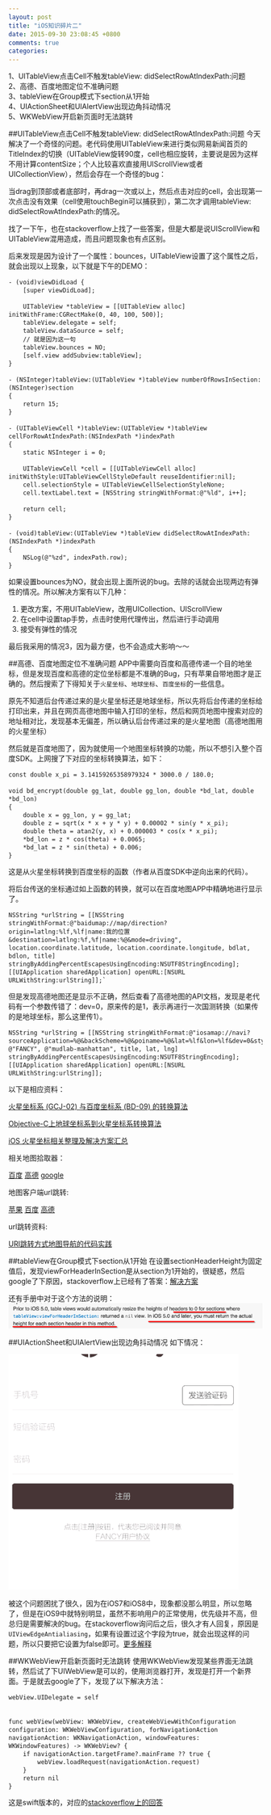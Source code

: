 ```yaml
---
layout: post
title: "iOS知识碎片二"
date: 2015-09-30 23:08:45 +0800
comments: true
categories: 
---
```

1、UITableView点击Cell不触发tableView: didSelectRowAtIndexPath:问题<br>
2、高德、百度地图定位不准确问题<br>
3、tableView在Group模式下section从1开始<br>
4、UIActionSheet和UIAlertView出现边角抖动情况<br>
5、WKWebView开启新页面时无法跳转
<!--more-->
##UITableView点击Cell不触发tableView: didSelectRowAtIndexPath:问题
今天解决了一个奇怪的问题。老代码使用UITableView来进行类似网易新闻首页的TitleIndex的切换（UITableView旋转90度，cell也相应旋转，主要说是因为这样不用计算contentSize；个人比较喜欢直接用UIScrollView或者UICollectionView），然后会存在一个奇怪的bug：<br>

当drag到顶部或者底部时，再drag一次或以上，然后点击对应的cell，会出现第一次点击没有效果（cell使用touchBegin可以捕获到），第二次才调用tableView: didSelectRowAtIndexPath:的情况。<br>

找了一下午，也在stackoverflow上找了一些答案，但是大都是说UIScrollView和UITableView混用造成，而且问题现象也有点区别。<br>

后来发现是因为设计了一个属性：bounces，UITableView设置了这个属性之后，就会出现以上现象，以下就是下午的DEMO：

```objc
- (void)viewDidLoad {
    [super viewDidLoad];

    UITableView *tableView = [[UITableView alloc] initWithFrame:CGRectMake(0, 40, 100, 500)];
    tableView.delegate = self;
    tableView.dataSource = self;
    // 就是因为这一句
    tableView.bounces = NO;
    [self.view addSubview:tableView];
}

- (NSInteger)tableView:(UITableView *)tableView numberOfRowsInSection:(NSInteger)section
{
    return 15;
}

- (UITableViewCell *)tableView:(UITableView *)tableView cellForRowAtIndexPath:(NSIndexPath *)indexPath
{
    static NSInteger i = 0;
    
    UITableViewCell *cell = [[UITableViewCell alloc] initWithStyle:UITableViewCellStyleDefault reuseIdentifier:nil];
    cell.selectionStyle = UITableViewCellSelectionStyleNone;
    cell.textLabel.text = [NSString stringWithFormat:@"%ld", i++];
    
    return cell;
}

- (void)tableView:(UITableView *)tableView didSelectRowAtIndexPath:(NSIndexPath *)indexPath
{
    NSLog(@"%zd", indexPath.row);
}

```
如果设置bounces为NO，就会出现上面所说的bug。去除的话就会出现两边有弹性的情况。所以解决方案有以下几种：<br>

1. 更改方案，不用UITableView，改用UICollection、UIScrollView<br>
2. 在cell中设置tap手势，点击时使用代理传出，然后进行手动调用<br>
3. 接受有弹性的情况

最后我采用的情况3，因为最方便，也不会造成大影响～～

##高德、百度地图定位不准确问题
APP中需要向百度和高德传递一个目的地坐标，但是发现百度和高德的定位坐标都是不准确的Bug，只有苹果自带地图才是正确的。然后搜索了下得知关于`火星坐标`、`地球坐标`、`百度坐标`的一些信息。<br>

原先不知道后台传递过来的是火星坐标还是地球坐标，所以先将后台传递的坐标给打印出来，并且在网页高德地图中输入打印的坐标，然后和网页地图中搜索对应的地址相对比，发现基本无偏差，所以确认后台传递过来的是火星地图（高德地图用的火星坐标）<br>

然后就是百度地图了，因为就使用一个地图坐标转换的功能，所以不想引入整个百度SDK。上网搜了下对应的坐标转换算法，如下：<br>

```objc
const double x_pi = 3.14159265358979324 * 3000.0 / 180.0;

void bd_encrypt(double gg_lat, double gg_lon, double *bd_lat, double *bd_lon)
{
    double x = gg_lon, y = gg_lat;
    double z = sqrt(x * x + y * y) + 0.00002 * sin(y * x_pi);
    double theta = atan2(y, x) + 0.000003 * cos(x * x_pi);
    *bd_lon = z * cos(theta) + 0.0065;
    *bd_lat = z * sin(theta) + 0.006;
}
```
这是从火星坐标转换到百度坐标的函数（作者从百度SDK中逆向出来的代码）。<br>

将后台传送的坐标通过如上函数的转换，就可以在百度地图APP中精确地进行显示了。

```objc
NSString *urlString = [[NSString stringWithFormat:@"baidumap://map/direction?origin=latlng:%lf,%lf|name:我的位置&destination=latlng:%f,%f|name:%@&mode=driving", location.coordinate.latitude, location.coordinate.longitude, bdlat, bdlon, title] stringByAddingPercentEscapesUsingEncoding:NSUTF8StringEncoding];
[[UIApplication sharedApplication] openURL:[NSURL URLWithString:urlString]];`
```

但是发现高德地图还是显示不正确，然后查看了高德地图的API文档，发现是老代码有一个参数传错了：dev=0，原来传的是1，表示再进行一次国测转换（如果传的是地球坐标，那么这里传1）。

```objc
NSString *urlString = [[NSString stringWithFormat:@"iosamap://navi?sourceApplication=%@&backScheme=%@&poiname=%@&lat=%lf&lon=%lf&dev=0&style=2", @"FANCY", @"mudlab-manhattan", title, lat, lng] stringByAddingPercentEscapesUsingEncoding:NSUTF8StringEncoding];
[[UIApplication sharedApplication] openURL:[NSURL URLWithString:urlString]];
```

以下是相应资料：

[火星坐标系 (GCJ-02) 与百度坐标系 (BD-09) 的转换算法](http://blog.csdn.net/coolypf/article/details/8569813)

[Objective-C上地球坐标系到火星坐标系转换算法](http://blog.csdn.net/zhaoxy_thu/article/details/17033347)

[iOS 火星坐标相关整理及解决方案汇总](http://blog.csdn.net/jiajiayouba/article/details/25140967)

相关地图拾取器：

[百度](http://api.map.baidu.com/lbsapi/getpoint/index.html)
[高德](http://lbs.amap.com/console/show/picker)
[google](https://www.google.com/maps)

地图客户端url跳转:

[苹果](https://developer.apple.com/library/ios/featuredarticles/iPhoneURLScheme_Reference/MapLinks/MapLinks.html)
[百度](http://lbsyun.baidu.com/index.php?title=uri/api/ios)
[高德](http://lbs.amap.com/api/uri-api/ios-uri-explain/)

url跳转资料:

[URI跳转方式地图导航的代码实践](http://adad184.com/2015/08/11/practice-in-mapview-navigation-with-URI/)

##tableView在Group模式下section从1开始
在设置sectionHeaderHeight为固定值后，发现viewForHeaderInSection是从section为1开始的，很疑惑，然后google了下原因，stackoverflow上已经有了答案：[解决方案](http://stackoverflow.com/questions/18932476/in-ios-7-viewforheaderinsection-section-is-starting-from-1-not-from-0)

还有手册中对于这个方法的说明：
![](/images/Snip20151118_2.png)

##UIActionSheet和UIAlertView出现边角抖动情况
如下情况：

![](/images/2015-11-19.gif)

被这个问题困扰了很久，因为在iOS7和iOS8中，现象都没那么明显，所以忽略了，但是在iOS9中就特别明显，虽然不影响用户的正常使用，优先级并不高，但总归是需要解决的bug。在stackoverflow询问后之后，很久才有人回复，原因是`UIViewEdgeAntialiasing`，如果有设置过这个字段为true，就会出现这样的问题，所以只要把它设置为false即可。[更多解释](http://stackoverflow.com/questions/19960108/renders-with-edge-antialiasing-causes-delay-in-uialertview-in-ios-7)

##WKWebView开启新页面时无法跳转
使用WKWebView发现某些界面无法跳转，然后试了下UIWebView是可以的，使用浏览器打开，发现是打开一个新界面。于是就去google了下，发现了以下解决方法：

```
webView.UIDelegate = self


func webView(webView: WKWebView, createWebViewWithConfiguration configuration: WKWebViewConfiguration, forNavigationAction navigationAction: WKNavigationAction, windowFeatures: WKWindowFeatures) -> WKWebView? {
	if navigationAction.targetFrame?.mainFrame ?? true {
		webView.loadRequest(navigationAction.request)
	}
	return nil
}
```
这是swift版本的，对应的[stackoverflow上的回答](http://stackoverflow.com/questions/25713069/why-is-wkwebview-not-opening-links-with-target-blank)